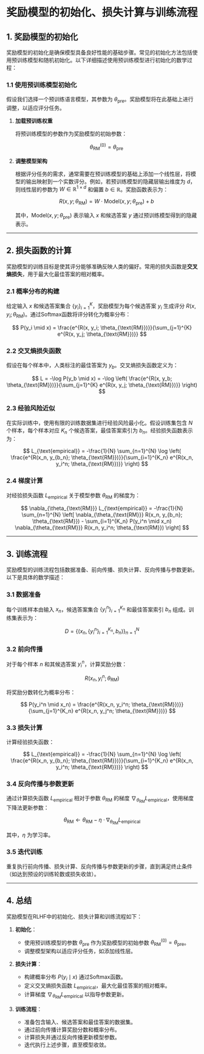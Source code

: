 

# **奖励模型的初始化、损失计算与训练流程**

## **1. 奖励模型的初始化**

奖励模型的初始化是确保模型具备良好性能的基础步骤。常见的初始化方法包括使用预训练模型和随机初始化。以下详细描述使用预训练模型进行初始化的数学过程：

### **1.1 使用预训练模型初始化**

假设我们选择一个预训练语言模型，其参数为 $\theta_{\text{pre}}$。奖励模型将在此基础上进行调整，以适应评分任务。

1. **加载预训练权重**

   将预训练模型的参数作为奖励模型的初始参数：

   $$
   \theta_{\text{RM}}^{(0)} = \theta_{\text{pre}}
   $$

2. **调整模型架构**

   根据评分任务的需求，通常需要在预训练模型的基础上添加一个线性层，将模型的输出映射到一个实数评分。例如，若预训练模型的隐藏层输出维度为 $d$，则线性层的参数为 $W \in \mathbb{R}^{1 \times d}$ 和偏置 $b \in \mathbb{R}$。奖励函数表示为：

   $$
   R(x, y; \theta_{\text{RM}}) = W \cdot \text{Model}(x, y; \theta_{\text{pre}}) + b
   $$

   其中，$\text{Model}(x, y; \theta_{\text{pre}})$ 表示输入 $x$ 和候选答案 $y$ 通过预训练模型得到的隐藏表示。

---

## **2. 损失函数的计算**

奖励模型的训练目标是使其评分能够准确反映人类的偏好。常用的损失函数是**交叉熵损失**，用于最大化最佳答案的相对概率。

### **2.1 概率分布的构建**

给定输入 $x$ 和候选答案集合 $\{y_i\}_{i=1}^K$，奖励模型为每个候选答案 $y_i$ 生成评分 $R(x, y_i; \theta_{\text{RM}})$。通过Softmax函数将评分转化为概率分布：

$$
P(y_i \mid x) = \frac{e^{R(x, y_i; \theta_{\text{RM}})}}{\sum_{j=1}^{K} e^{R(x, y_j; \theta_{\text{RM}})}}
$$

### **2.2 交叉熵损失函数**

假设在每个样本中，人类标注的最佳答案为 $y_b$。交叉熵损失函数定义为：

$$
L = -\log P(y_b \mid x) = -\log \left( \frac{e^{R(x, y_b; \theta_{\text{RM}})}}{\sum_{j=1}^{K} e^{R(x, y_j; \theta_{\text{RM}})}} \right)
$$

### **2.3 经验风险近似**

在实际训练中，使用有限的训练数据集进行经验风险最小化。假设训练集包含 $N$ 个样本，每个样本对应 $K_n$ 个候选答案，最佳答案索引为 $b_n$。经验损失函数表示为：

$$
L_{\text{empirical}} = -\frac{1}{N} \sum_{n=1}^{N} \log \left( \frac{e^{R(x_n, y_{b_n}; \theta_{\text{RM}})}}{\sum_{i=1}^{K_n} e^{R(x_n, y_i^n; \theta_{\text{RM}})}} \right)
$$

### **2.4 梯度计算**

对经验损失函数 $L_{\text{empirical}}$ 关于模型参数 $\theta_{\text{RM}}$ 的梯度为：

$$
\nabla_{\theta_{\text{RM}}} L_{\text{empirical}} = -\frac{1}{N} \sum_{n=1}^{N} \left[ \nabla_{\theta_{\text{RM}}} R(x_n, y_{b_n}; \theta_{\text{RM}}) - \sum_{i=1}^{K_n} P(y_i^n \mid x_n) \nabla_{\theta_{\text{RM}}} R(x_n, y_i^n; \theta_{\text{RM}}) \right]
$$

---

## **3. 训练流程**

奖励模型的训练流程包括数据准备、前向传播、损失计算、反向传播与参数更新。以下是具体的数学描述：

### **3.1 数据准备**

每个训练样本由输入 $x_n$，候选答案集合 $\{y_i^n\}_{i=1}^{K_n}$ 和最佳答案索引 $b_n$ 组成。训练集表示为：

$$
D = \{ (x_n, \{y_i^n\}_{i=1}^{K_n}, b_n) \}_{n=1}^{N}
$$

### **3.2 前向传播**

对于每个样本 $n$ 和其候选答案 $y_i^n$，计算奖励分数：

$$
R(x_n, y_i^n; \theta_{\text{RM}})
$$

将奖励分数转化为概率分布：

$$
P(y_i^n \mid x_n) = \frac{e^{R(x_n, y_i^n; \theta_{\text{RM}})}}{\sum_{j=1}^{K_n} e^{R(x_n, y_j^n; \theta_{\text{RM}})}}
$$

### **3.3 损失计算**

计算经验损失函数：

$$
L_{\text{empirical}} = -\frac{1}{N} \sum_{n=1}^{N} \log \left( \frac{e^{R(x_n, y_{b_n}; \theta_{\text{RM}})}}{\sum_{i=1}^{K_n} e^{R(x_n, y_i^n; \theta_{\text{RM}})}} \right)
$$

### **3.4 反向传播与参数更新**

通过计算损失函数 $L_{\text{empirical}}$ 相对于参数 $\theta_{\text{RM}}$ 的梯度 $\nabla_{\theta_{\text{RM}}} L_{\text{empirical}}$，使用梯度下降法更新参数：

$$
\theta_{\text{RM}} \leftarrow \theta_{\text{RM}} - \eta \cdot \nabla_{\theta_{\text{RM}}} L_{\text{empirical}}
$$

其中，$\eta$ 为学习率。

### **3.5 迭代训练**

重复执行前向传播、损失计算、反向传播与参数更新的步骤，直到满足终止条件（如达到预设的训练轮数或损失收敛）。

---

## **4. 总结**

奖励模型在RLHF中的初始化、损失计算和训练流程如下：

1. **初始化**：
   - 使用预训练模型的参数 $\theta_{\text{pre}}$ 作为奖励模型的初始参数 $\theta_{\text{RM}}^{(0)} = \theta_{\text{pre}}$。
   - 调整模型架构以适应评分任务，如添加线性层。

2. **损失计算**：
   - 构建概率分布 $P(y_i \mid x)$ 通过Softmax函数。
   - 定义交叉熵损失函数 $L_{\text{empirical}}$，最大化最佳答案的相对概率。
   - 计算梯度 $\nabla_{\theta_{\text{RM}}} L_{\text{empirical}}$ 以指导参数更新。

3. **训练流程**：
   - 准备包含输入、候选答案和最佳答案的数据集。
   - 通过前向传播计算奖励分数和概率分布。
   - 计算损失并通过反向传播更新模型参数。
   - 迭代执行上述步骤，直至模型收敛。


<script src="https://giscus.app/client.js"
        data-repo="InuyashaYang/AIDIY"
        data-repo-id="R_kgDOM1VVTQ"
        data-category="Announcements"
        data-category-id="DIC_kwDOM1VVTc4Ckls_"
        data-mapping="pathname"
        data-strict="0"
        data-reactions-enabled="1"
        data-emit-metadata="0"
        data-input-position="bottom"
        data-theme="preferred_color_scheme"
        data-lang="zh-CN"
        crossorigin="anonymous"
        async>
</script>
